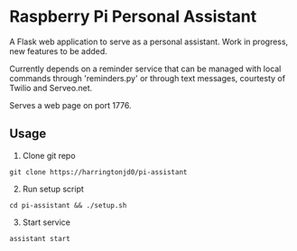 # Raspberry Pi Personal Assistant

A Flask web application to serve as a personal assistant. Work in progress, new features to be added.

Currently depends on a reminder service that can be managed with local commands through 'reminders.py' or through text messages, courtesty of Twilio and Serveo.net.

Serves a web page on port 1776.


## Usage

1. Clone git repo  
```
git clone https://harringtonjd0/pi-assistant
```  
2. Run setup script  
```
cd pi-assistant && ./setup.sh
```  
3. Start service  
```
assistant start
```  

